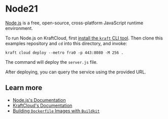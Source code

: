 # Node21

[Node,js](https://nodejs.org) is a free, open-source, cross-platform JavaScript runtime environment.

To run Node.js on KraftCloud, first [install the `kraft` CLI tool](https://unikraft.org/docs/cli).
Then clone this examples repository and `cd` into this directory, and invoke:

```console
kraft cloud deploy --metro fra0 -p 443:8080 -M 256 .
```

The command will deploy the `server.js` file.

After deploying, you can query the service using the provided URL.

## Learn more

- [Node.js's Documentation](https://nodejs.org/docs/latest/api/)
- [KraftCloud's Documentation](https://docs.kraft.cloud)
- [Building `Dockerfile` Images with `Buildkit`](https://unikraft.org/guides/building-dockerfile-images-with-buildkit)
